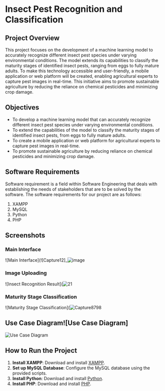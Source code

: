 # Insect Pest Recognition and Classification

## Project Overview
This project focuses on the development of a machine learning model to accurately recognize different insect pest species under varying environmental conditions. The model extends its capabilities to classify the maturity stages of identified insect pests, ranging from eggs to fully mature adults. To make this technology accessible and user-friendly, a mobile application or web platform will be created, enabling agricultural experts to capture pest images in real-time. This initiative aims to promote sustainable agriculture by reducing the reliance on chemical pesticides and minimizing crop damage.

## Objectives
- To develop a machine learning model that can accurately recognize different insect pest species under varying environmental conditions.
- To extend the capabilities of the model to classify the maturity stages of identified insect pests, from eggs to fully mature adults.
- To create a mobile application or web platform for agricultural experts to capture pest images in real-time.
- To promote sustainable agriculture by reducing reliance on chemical pesticides and minimizing crop damage.

## Software Requirements
Software requirement is a field within Software Engineering that deals with establishing the needs of stakeholders that are to be solved by the software. The software requirements for our project are as follows:
1. XAMPP
2. MySQL
3. Python
4. PHP

## Screenshots

### Main Interface

![Main Interface](![Capture12]_![image](https://github.com/akshau12a/insect_detection/assets/92288367/09eaff64-ad34-403c-ab82-b8a314aba96d)


### Image Uploading

![Insect Recognition Result](![21](https://github.com/akshau12a/insect_detection/assets/92288367/52979959-aece-4754-9c33-04e96c974581)

### Maturity Stage Classification

![Maturity Stage Classification](![Capture8798](https://github.com/akshau12a/insect_detection/assets/92288367/89ee21d5-002e-4ff6-ae18-15af778793aa)

## Use Case Diagram![Use Case Diagram]

![Use Case Diagram](https://github.com/akshau12a/insect_detection/assets/92288367/b7c41e8f-177f-4eb1-aca9-facff3867732)


## How to Run the Project
1. **Install XAMPP**: Download and install [XAMPP](https://www.apachefriends.org/index.html).
2. **Set up MySQL Database**: Configure the MySQL database using the provided scripts.
3. **Install Python**: Download and install [Python](https://www.python.org/downloads/).
4. **Install PHP**: Download and install [PHP](https://www.php.net/downloads.php).

